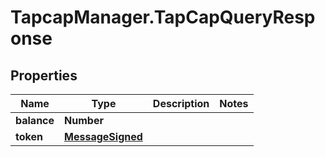 # TapcapManager.TapCapQueryResponse

## Properties
Name | Type | Description | Notes
------------ | ------------- | ------------- | -------------
**balance** | **Number** |  | 
**token** | [**MessageSigned**](MessageSigned.md) |  | 



